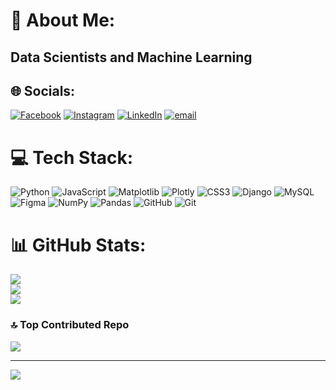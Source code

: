 # 💫 About Me:
## Data Scientists and Machine Learning<br>


## 🌐 Socials:
[![Facebook](https://img.shields.io/badge/Facebook-%231877F2.svg?logo=Facebook&logoColor=white)](https://facebook.com/https://www.facebook.com/share/1WTdZdPokK/) [![Instagram](https://img.shields.io/badge/Instagram-%23E4405F.svg?logo=Instagram&logoColor=white)](https://instagram.com/muhammad_omar_00) [![LinkedIn](https://img.shields.io/badge/LinkedIn-%230077B5.svg?logo=linkedin&logoColor=white)](https://linkedin.com/in/https://l.facebook.com/l.php?u=https%3A%2F%2Flinkedin.com%2Fin%2Fmuhammad-omar-515447317%3Ffbclid%3DIwZXh0bgNhZW0CMTAAYnJpZBExVVJib0VoNTd2Y1VVVkRlMwEe_c6bBZMloEXgnkNIbP7U5YBrvfLMOzhERhdiAldfmyvAEbG4UW45Z6-ULJg_aem_9JoZmOTfnBkiTX-7xDNjBQ&h=AT0hXDYE0-gn37EjwQr9crIc0v68evsTk_n7objDHAt2Yq6tbpQaaik29IfyTjfqOq8pLDwm5Q_BeY27MtHe7GBSqJ3i5NQyPLYylKeDOC6ebF1VN7cVFPpx4zQ188X_dOFO) [![email](https://img.shields.io/badge/Email-D14836?logo=gmail&logoColor=white)](mailto:omar386373@gmail.com) 

# 💻 Tech Stack:
![Python](https://img.shields.io/badge/python-3670A0?style=for-the-badge&logo=python&logoColor=ffdd54) ![JavaScript](https://img.shields.io/badge/javascript-%23323330.svg?style=for-the-badge&logo=javascript&logoColor=%23F7DF1E) ![Matplotlib](https://img.shields.io/badge/Matplotlib-%23ffffff.svg?style=for-the-badge&logo=Matplotlib&logoColor=black) ![Plotly](https://img.shields.io/badge/Plotly-%233F4F75.svg?style=for-the-badge&logo=plotly&logoColor=white) ![CSS3](https://img.shields.io/badge/css3-%231572B6.svg?style=for-the-badge&logo=css3&logoColor=white) ![Django](https://img.shields.io/badge/django-%23092E20.svg?style=for-the-badge&logo=django&logoColor=white) ![MySQL](https://img.shields.io/badge/mysql-4479A1.svg?style=for-the-badge&logo=mysql&logoColor=white) ![Figma](https://img.shields.io/badge/figma-%23F24E1E.svg?style=for-the-badge&logo=figma&logoColor=white) ![NumPy](https://img.shields.io/badge/numpy-%23013243.svg?style=for-the-badge&logo=numpy&logoColor=white) ![Pandas](https://img.shields.io/badge/pandas-%23150458.svg?style=for-the-badge&logo=pandas&logoColor=white) ![GitHub](https://img.shields.io/badge/github-%23121011.svg?style=for-the-badge&logo=github&logoColor=white) ![Git](https://img.shields.io/badge/git-%23F05033.svg?style=for-the-badge&logo=git&logoColor=white)
# 📊 GitHub Stats:
![](https://github-readme-stats.vercel.app/api?username=MuhammadOmar73&theme=dark&hide_border=false&include_all_commits=false&count_private=false)<br/>
![](https://nirzak-streak-stats.vercel.app/?user=MuhammadOmar73&theme=dark&hide_border=false)<br/>
![](https://github-readme-stats.vercel.app/api/top-langs/?username=MuhammadOmar73&theme=dark&hide_border=false&include_all_commits=false&count_private=false&layout=compact)

### 🔝 Top Contributed Repo
![](https://github-contributor-stats.vercel.app/api?username=MuhammadOmar73&limit=5&theme=dark&combine_all_yearly_contributions=true)

---
[![](https://visitcount.itsvg.in/api?id=MuhammadOmar73&icon=0&color=0)](https://visitcount.itsvg.in)

<!-- Proudly created with GPRM ( https://gprm.itsvg.in ) -->
